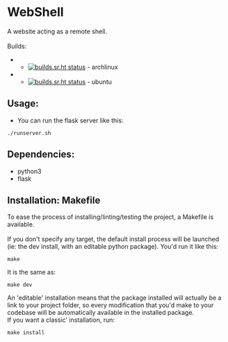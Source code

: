 # WebShell

A website acting as a remote shell.\
\
Builds:
* - [![builds.sr.ht status](https://builds.sr.ht/~jean-max/WebShell/archlinux.yml.svg)](https://builds.sr.ht/~jean-max/WebShell/archlinux.yml?) - archlinux
* - [![builds.sr.ht status](https://builds.sr.ht/~jean-max/WebShell/ubuntu.yml.svg)](https://builds.sr.ht/~jean-max/WebShell/ubuntu.yml?) - ubuntu


## Usage:

* You can run the flask server like this:

```shell
./runserver.sh
```


## Dependencies:

* python3
* flask


## Installation: Makefile

To ease the process of installing/linting/testing the project, a Makefile is available.\
\
If you don't specify any target, the default install process will be launched (ie: the dev install, with an editable python package).
You'd run it like this:

```shell
make
```

It is the same as:

```shell
make dev
```

An 'editable' installation means that the package installed will actually be a link to your project folder, so every modification that you'd make to your codebase will be automatically available in the installed package.\
If you want a classic' installation, run:

```shell
make install
```
